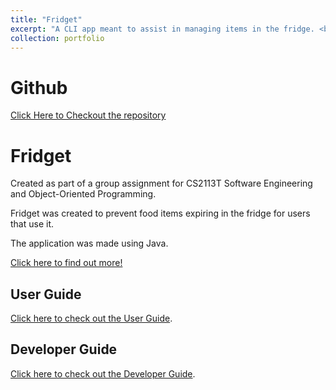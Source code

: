 ```yaml
---
title: "Fridget"
excerpt: "A CLI app meant to assist in managing items in the fridge. <br /> ![Fridget](../images/FridgetIntro.jpg) <br /> [__CLICK TO KNOW MORE__](https://uosjapuelks.github.io/anderson/portfolio/portfolio-1/)"
collection: portfolio
---
```


# Github
[Click Here to Checkout the repository](https://github.com/uosjapuelks/tp)

# Fridget

Created as part of a group assignment for CS2113T Software Engineering and Object-Oriented Programming.

Fridget was created to prevent food items expiring in the fridge for users that use it.

The application was made using Java.

[Click here to find out more!](https://uosjapuelks.github.io/tp/)

## User Guide
[Click here to check out the User Guide](https://uosjapuelks.github.io/tp/UserGuide.html).

## Developer Guide
[Click here to check out the Developer Guide](https://uosjapuelks.github.io/tp/DeveloperGuide.html).
